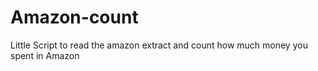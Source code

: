 # Amazon-count
Little Script to read the amazon extract and count how much money you spent in Amazon
